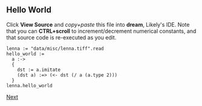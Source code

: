 Hello World
-----------
Click **View Source** and _copy+paste_ this file into **dream**, Likely's IDE. Note that you can **CTRL+scroll** to increment/decrement numerical constants, and that source code is re-executed as you edit.

    lenna := "data/misc/lenna.tiff".read
    hello_world :=
      a :->
      {
        dst := a.imitate
        (dst a) :=> (<- dst (/ a (a.type 2)))
      }
    lenna.hello_world

[Next](?href=likely)
